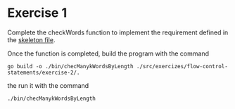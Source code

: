 # Exercise 1

Complete the checkWords function to implement the requirement defined in the [skeleton file](./check-many-words.go).

Once the function is completed, build the program with the command

`go build -o ./bin/checManykWordsByLength ./src/exercizes/flow-control-statements/exercise-2/.`

the run it with the command

`./bin/checManykWordsByLength`
